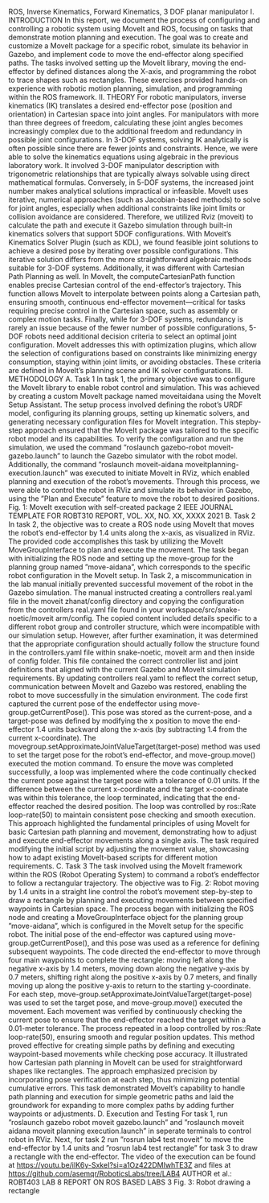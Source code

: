 ROS, Inverse Kinematics, Forward Kinematics, 3 DOF
planar manipulator
I. INTRODUCTION
In this report, we document the process of configuring and
controlling a robotic system using MoveIt and ROS, focusing
on tasks that demonstrate motion planning and execution. The
goal was to create and customize a MoveIt package for a
specific robot, simulate its behavior in Gazebo, and implement
code to move the end-effector along specified paths. The tasks
involved setting up the MoveIt library, moving the end-effector
by defined distances along the X-axis, and programming the
robot to trace shapes such as rectangles. These exercises
provided hands-on experience with robotic motion planning,
simulation, and programming within the ROS framework.
II. THEORY
For robotic manipulators, inverse kinematics (IK) translates a desired end-effector pose (position and orientation) in
Cartesian space into joint angles. For manipulators with more
than three degrees of freedom, calculating these joint angles
becomes increasingly complex due to the additional freedom
and redundancy in possible joint configurations.
In 3-DOF systems, solving IK analytically is often possible
since there are fewer joints and constraints. Hence, we were
able to solve the kinematics equations using algebraic in
the previous laboratory work. It involved 3-DOF manipulator
description with trigonometric relationships that are typically
always solvable using direct mathematical formulas.
Conversely, in 5-DOF systems, the increased joint number
makes analytical solutions impractical or infeasible. MoveIt
uses iterative, numerical approaches (such as Jacobian-based
methods) to solve for joint angles, especially when additional constraints like joint limits or collision avoidance are
considered. Therefore, we utilized Rviz (moveit) to calculate
the path and execute it Gazebo simulation through built-in
kinematics solvers that support 5DOF configurations. With
Moveit’s Kinematics Solver Plugin (such as KDL), we found
feasible joint solutions to achieve a desired pose by iterating
over possible configurations. This iterative solution differs
from the more straightforward algebraic methods suitable for
3-DOF systems.
Additionally, it was different with Cartesian Path Planning
as well. In MoveIt, the computeCartesianPath function enables
precise Cartesian control of the end-effector’s trajectory. This
function allows MoveIt to interpolate between points along
a Cartesian path, ensuring smooth, continuous end-effector
movement—critical for tasks requiring precise control in the
Cartesian space, such as assembly or complex motion tasks.
Finally, while for 3-DOF systems, redundancy is rarely an
issue because of the fewer number of possible configurations,
5-DOF robots need additional decision criteria to select an
optimal joint configuration. MoveIt addresses this with optimization plugins, which allow the selection of configurations
based on constraints like minimizing energy consumption,
staying within joint limits, or avoiding obstacles. These criteria are defined in MoveIt’s planning scene and IK solver
configurations.
III. METHODOLOGY
A. Task 1
In task 1, the primary objective was to configure the MoveIt
library to enable robot control and simulation. This was
achieved by creating a custom MoveIt package named moveitaidana using the MoveIt Setup Assistant. The setup process
involved defining the robot’s URDF model, configuring its
planning groups, setting up kinematic solvers, and generating
necessary configuration files for MoveIt integration. This stepby-step approach ensured that the MoveIt package was tailored
to the specific robot model and its capabilities.
To verify the configuration and run the simulation, we used
the command ”roslaunch gazebo-robot moveit-gazebo.launch”
to launch the Gazebo simulator with the robot model. Additionally, the command ”roslaunch moveit-aidana moveitplanning-execution.launch” was executed to initiate MoveIt in
RViz, which enabled planning and execution of the robot’s
movements. Through this process, we were able to control
the robot in RViz and simulate its behavior in Gazebo, using
the ”Plan and Execute” feature to move the robot to desired
positions.
Fig. 1: MoveIt execution with self-created package
2 IEEE JOURNAL TEMPLATE FOR ROBT310 REPORT, VOL. XX, NO. XX, XXXX 2021
B. Task 2
In task 2, the objective was to create a ROS node using
MoveIt that moves the robot’s end-effector by 1.4 units along
the x-axis, as visualized in RViz. The provided code accomplishes this task by utilizing the MoveIt MoveGroupInterface
to plan and execute the movement. The task began with
initializing the ROS node and setting up the move-group for
the planning group named ”move-aidana”, which corresponds
to the specific robot configuration in the MoveIt setup.
In Task 2, a miscommunication in the lab manual initially prevented successful movement of the robot in the
Gazebo simulation. The manual instructed creating a controllers real.yaml file in the moveit zhanat/config directory and
copying the configuration from the controllers real.yaml file
found in your workspace/src/snake-noetic/moveit arm/config.
The copied content included details specific to a different robot
group and controller structure, which were incompatible with
our simulation setup.
However, after further examination, it was determined that
the appropriate configuration should actually follow the structure found in the controllers.yaml file within snake-noetic,
moveit arm and then inside of config folder. This file contained
the correct controller list and joint definitions that aligned
with the current Gazebo and MoveIt simulation requirements.
By updating controllers real.yaml to reflect the correct setup,
communication between MoveIt and Gazebo was restored,
enabling the robot to move successfully in the simulation
environment.
The code first captured the current pose of the endeffector using move-group.getCurrentPose(). This pose
was stored as the current-pose, and a target-pose was
defined by modifying the x position to move the
end-effector 1.4 units backward along the x-axis (by
subtracting 1.4 from the current x-coordinate). The movegroup.setApproximateJointValueTarget(target-pose) method
was used to set the target pose for the robot’s end-effector,
and move-group.move() executed the motion command.
To ensure the move was completed successfully, a loop was
implemented where the code continually checked the current
pose against the target pose with a tolerance of 0.01 units. If
the difference between the current x-coordinate and the target
x-coordinate was within this tolerance, the loop terminated,
indicating that the end-effector reached the desired position.
The loop was controlled by ros::Rate loop-rate(50) to maintain
consistent pose checking and smooth execution.
This approach highlighted the fundamental principles of
using MoveIt for basic Cartesian path planning and movement, demonstrating how to adjust and execute end-effector
movements along a single axis. The task required modifying
the initial script by adjusting the movement value, showcasing
how to adapt existing MoveIt-based scripts for different motion
requirements.
C. Task 3
The task involved using the MoveIt framework within the
ROS (Robot Operating System) to command a robot’s endeffector to follow a rectangular trajectory. The objective was to
Fig. 2: Robot moving by 1.4 units in a straight line
control the robot’s movement step-by-step to draw a rectangle
by planning and executing movements between specified waypoints in Cartesian space. The process began with initializing
the ROS node and creating a MoveGroupInterface object for
the planning group ”move-aidana”, which is configured in the
MoveIt setup for the specific robot. The initial pose of the
end-effector was captured using move-group.getCurrentPose(),
and this pose was used as a reference for defining subsequent
waypoints.
The code directed the end-effector to move through four
main waypoints to complete the rectangle: moving left along
the negative x-axis by 1.4 meters, moving down along the
negative y-axis by 0.7 meters, shifting right along the positive
x-axis by 0.7 meters, and finally moving up along the positive
y-axis to return to the starting y-coordinate. For each step,
move-group.setApproximateJointValueTarget(target-pose) was
used to set the target pose, and move-group.move() executed
the movement. Each movement was verified by continuously
checking the current pose to ensure that the end-effector
reached the target within a 0.01-meter tolerance. The process
repeated in a loop controlled by ros::Rate loop-rate(50), ensuring smooth and regular position updates.
This method proved effective for creating simple paths
by defining and executing waypoint-based movements while
checking pose accuracy. It illustrated how Cartesian path
planning in MoveIt can be used for straightforward shapes like
rectangles. The approach emphasized precision by incorporating pose verification at each step, thus minimizing potential
cumulative errors. This task demonstrated MoveIt’s capability
to handle path planning and execution for simple geometric
paths and laid the groundwork for expanding to more complex
paths by adding further waypoints or adjustments.
D. Execution and Testing
For task 1, run ”roslaunch gazebo robot
moveit gazebo.launch” and ”roslaunch moveit aidana
moveit planning execution.launch” in seperate terminals to
control robot in RViz. Next, for task 2 run ”rosrun lab4
test moveit” to move the end-effector by 1.4 units and ”rosrun
lab4 test rectangle” for task 3 to draw a rectangle with the
end-effector. The video of the execution can be found at
https://youtu.be/ilK6y-SxkeI?si=a1Oz422DMIwhTE3Z and
files at https://github.com/asemqr/RoboticsLabs/tree/LAB4
AUTHOR et al.: ROBT403 LAB 8 REPORT ON ROS BASED LABS 3
Fig. 3: Robot drawing a rectangle
